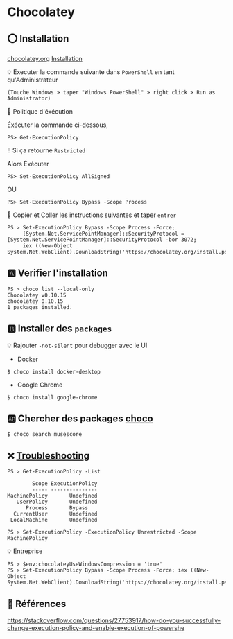 # Chocolatey


## :o: Installation


[chocolatey.org](http://chocolatey.org/) [Installation](https://chocolatey.org/install)

:bulb: Executer la commande suivante dans `PowerShell` en tant qu'Administrateur

```
(Touche Windows > taper "Windows PowerShell" > right click > Run as Administrator)
```


:round_pushpin: Politique d'éxécution

Éxécuter la commande ci-dessous, 

```
PS> Get-ExecutionPolicy
```

:bangbang: Si ça retourne `Restricted`

Alors Éxécuter 

```
PS> Set-ExecutionPolicy AllSigned
```

OU

```
PS> Set-ExecutionPolicy Bypass -Scope Process
``` 

:round_pushpin: Copier et Coller les instructions suivantes et taper `entrer`

```
PS > Set-ExecutionPolicy Bypass -Scope Process -Force; 
     [System.Net.ServicePointManager]::SecurityProtocol = [System.Net.ServicePointManager]::SecurityProtocol -bor 3072; 
     iex ((New-Object System.Net.WebClient).DownloadString('https://chocolatey.org/install.ps1'))
```

## :a: Verifier l'installation

```
PS > choco list --local-only
Chocolatey v0.10.15
chocolatey 0.10.15
1 packages installed.
```

## :b: Installer des `packages`

:bulb: Rajouter `-not-silent` pour debugger avec le UI

* Docker

```
$ choco install docker-desktop
```

* Google Chrome

```
$ choco install google-chrome
```

## :ab: Chercher des packages [choco](https://chocolatey.org/packages)

```
$ choco search musescore
```


## :x:  [Troubleshooting](https://chocolatey.org/docs/troubleshooting)

```
PS > Get-ExecutionPolicy -List

        Scope ExecutionPolicy
        ----- ---------------
MachinePolicy       Undefined
   UserPolicy       Undefined
      Process       Bypass
  CurrentUser       Undefined
 LocalMachine       Undefined
```


```
PS > Set-ExecutionPolicy -ExecutionPolicy Unrestricted -Scope MachinePolicy
```


:bulb: Entreprise

```
PS > $env:chocolateyUseWindowsCompression = 'true'
PS > Set-ExecutionPolicy Bypass -Scope Process -Force; iex ((New-Object System.Net.WebClient).DownloadString('https://chocolatey.org/install.ps1'))
```

## :bookmark: Références

https://stackoverflow.com/questions/27753917/how-do-you-successfully-change-execution-policy-and-enable-execution-of-powershe

